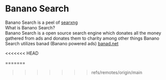 # Banano Search
Banano Search is a peel of <a href="https://searxng.org">searxng</a>
</br>
What is Banano Search?
</br>
Banano Search is a open source search engine which donates all the money gathered from ads and donates them to charity among other things
Banano Search utilizes banad (Banano powered ads) <a href="http://banad.net">banad.net</a>

<<<<<<< HEAD

=======
>>>>>>> refs/remotes/origin/main
